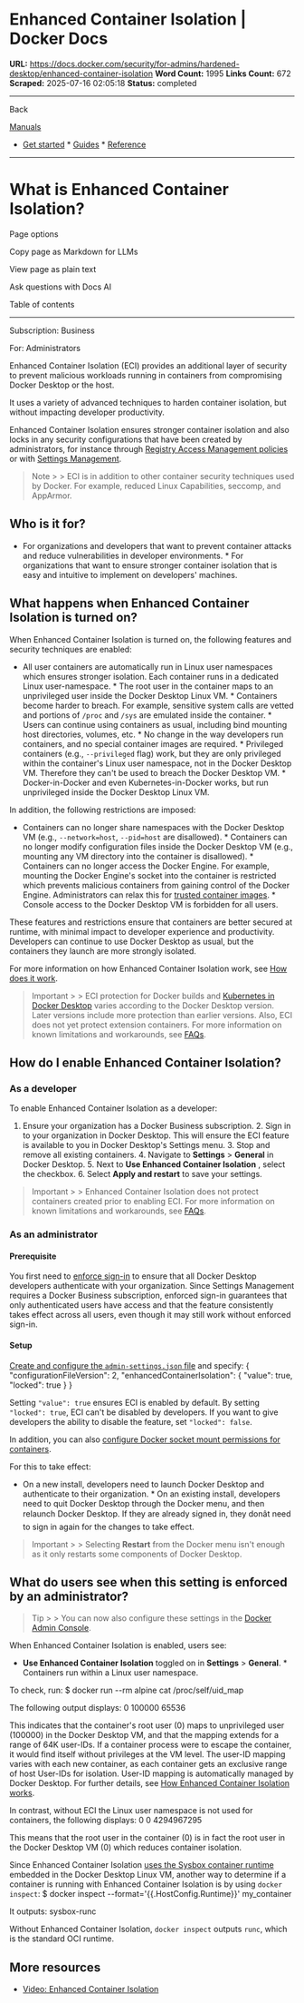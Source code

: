 # Enhanced Container Isolation | Docker Docs

**URL:** https://docs.docker.com/security/for-admins/hardened-desktop/enhanced-container-isolation
**Word Count:** 1995
**Links Count:** 672
**Scraped:** 2025-07-16 02:05:18
**Status:** completed

---

Back

[Manuals](https://docs.docker.com/manuals/)

  * [Get started](https://docs.docker.com/get-started/)   * [Guides](https://docs.docker.com/guides/)   * [Reference](https://docs.docker.com/reference/)

* * *

# What is Enhanced Container Isolation?

Page options

Copy page as Markdown for LLMs

View page as plain text

Ask questions with Docs AI

Table of contents

* * *

Subscription: Business

For: Administrators

Enhanced Container Isolation \(ECI\) provides an additional layer of security to prevent malicious workloads running in containers from compromising Docker Desktop or the host.

It uses a variety of advanced techniques to harden container isolation, but without impacting developer productivity.

Enhanced Container Isolation ensures stronger container isolation and also locks in any security configurations that have been created by administrators, for instance through [Registry Access Management policies](https://docs.docker.com/enterprise/security/hardened-desktop/registry-access-management/) or with [Settings Management](https://docs.docker.com/enterprise/security/hardened-desktop/settings-management/).

> Note >  > ECI is in addition to other container security techniques used by Docker. For example, reduced Linux Capabilities, seccomp, and AppArmor.

## Who is it for?

  * For organizations and developers that want to prevent container attacks and reduce vulnerabilities in developer environments.   * For organizations that want to ensure stronger container isolation that is easy and intuitive to implement on developers' machines.

## What happens when Enhanced Container Isolation is turned on?

When Enhanced Container Isolation is turned on, the following features and security techniques are enabled:

  * All user containers are automatically run in Linux user namespaces which ensures stronger isolation. Each container runs in a dedicated Linux user-namespace.   * The root user in the container maps to an unprivileged user inside the Docker Desktop Linux VM.   * Containers become harder to breach. For example, sensitive system calls are vetted and portions of `/proc` and `/sys` are emulated inside the container.   * Users can continue using containers as usual, including bind mounting host directories, volumes, etc.   * No change in the way developers run containers, and no special container images are required.   * Privileged containers \(e.g., `--privileged` flag\) work, but they are only privileged within the container's Linux user namespace, not in the Docker Desktop VM. Therefore they can't be used to breach the Docker Desktop VM.   * Docker-in-Docker and even Kubernetes-in-Docker works, but run unprivileged inside the Docker Desktop Linux VM.

In addition, the following restrictions are imposed:

  * Containers can no longer share namespaces with the Docker Desktop VM \(e.g., `--network=host`, `--pid=host` are disallowed\).   * Containers can no longer modify configuration files inside the Docker Desktop VM \(e.g., mounting any VM directory into the container is disallowed\).   * Containers can no longer access the Docker Engine. For example, mounting the Docker Engine's socket into the container is restricted which prevents malicious containers from gaining control of the Docker Engine. Administrators can relax this for [trusted container images](https://docs.docker.com/enterprise/security/hardened-desktop/enhanced-container-isolation/config/).   * Console access to the Docker Desktop VM is forbidden for all users.

These features and restrictions ensure that containers are better secured at runtime, with minimal impact to developer experience and productivity. Developers can continue to use Docker Desktop as usual, but the containers they launch are more strongly isolated.

For more information on how Enhanced Container Isolation work, see [How does it work](https://docs.docker.com/enterprise/security/hardened-desktop/enhanced-container-isolation/how-eci-works/).

> Important >  > ECI protection for Docker builds and [Kubernetes in Docker Desktop](https://docs.docker.com/desktop/features/kubernetes/) varies according to the Docker Desktop version. Later versions include more protection than earlier versions. Also, ECI does not yet protect extension containers. For more information on known limitations and workarounds, see [FAQs](https://docs.docker.com/enterprise/security/hardened-desktop/enhanced-container-isolation/faq/).

## How do I enable Enhanced Container Isolation?

### As a developer

To enable Enhanced Container Isolation as a developer:

  1. Ensure your organization has a Docker Business subscription.   2. Sign in to your organization in Docker Desktop. This will ensure the ECI feature is available to you in Docker Desktop's Settings menu.   3. Stop and remove all existing containers.   4. Navigate to **Settings** > **General** in Docker Desktop.   5. Next to **Use Enhanced Container Isolation** , select the checkbox.   6. Select **Apply and restart** to save your settings.

> Important >  > Enhanced Container Isolation does not protect containers created prior to enabling ECI. For more information on known limitations and workarounds, see [FAQs](https://docs.docker.com/enterprise/security/hardened-desktop/enhanced-container-isolation/faq/).

### As an administrator

#### Prerequisite

You first need to [enforce sign-in](https://docs.docker.com/enterprise/security/enforce-sign-in/) to ensure that all Docker Desktop developers authenticate with your organization. Since Settings Management requires a Docker Business subscription, enforced sign-in guarantees that only authenticated users have access and that the feature consistently takes effect across all users, even though it may still work without enforced sign-in.

#### Setup

[Create and configure the `admin-settings.json` file](https://docs.docker.com/enterprise/security/hardened-desktop/settings-management/configure-json-file/) and specify:               {       "configurationFileVersion": 2,       "enhancedContainerIsolation": {         "value": true,         "locked": true       }     }

Setting `"value": true` ensures ECI is enabled by default. By setting `"locked": true`, ECI can't be disabled by developers. If you want to give developers the ability to disable the feature, set `"locked": false`.

In addition, you can also [configure Docker socket mount permissions for containers](https://docs.docker.com/enterprise/security/hardened-desktop/enhanced-container-isolation/config/).

For this to take effect:

  * On a new install, developers need to launch Docker Desktop and authenticate to their organization.   * On an existing install, developers need to quit Docker Desktop through the Docker menu, and then relaunch Docker Desktop. If they are already signed in, they donât need to sign in again for the changes to take effect.

> Important >  > Selecting **Restart** from the Docker menu isn't enough as it only restarts some components of Docker Desktop.

## What do users see when this setting is enforced by an administrator?

> Tip >  > You can now also configure these settings in the [Docker Admin Console](https://docs.docker.com/enterprise/security/hardened-desktop/settings-management/configure-admin-console/).

When Enhanced Container Isolation is enabled, users see:

  * **Use Enhanced Container Isolation** toggled on in **Settings** > **General**.   * Containers run within a Linux user namespace.

To check, run:               $ docker run --rm alpine cat /proc/self/uid_map     

The following output displays:                        0     100000      65536

This indicates that the container's root user \(0\) maps to unprivileged user \(100000\) in the Docker Desktop VM, and that the mapping extends for a range of 64K user-IDs. If a container process were to escape the container, it would find itself without privileges at the VM level. The user-ID mapping varies with each new container, as each container gets an exclusive range of host User-IDs for isolation. User-ID mapping is automatically managed by Docker Desktop. For further details, see [How Enhanced Container Isolation works](https://docs.docker.com/enterprise/security/hardened-desktop/enhanced-container-isolation/how-eci-works/).

In contrast, without ECI the Linux user namespace is not used for containers, the following displays:                        0          0 4294967295

This means that the root user in the container \(0\) is in fact the root user in the Docker Desktop VM \(0\) which reduces container isolation.

Since Enhanced Container Isolation [uses the Sysbox container runtime](https://docs.docker.com/enterprise/security/hardened-desktop/enhanced-container-isolation/how-eci-works/) embedded in the Docker Desktop Linux VM, another way to determine if a container is running with Enhanced Container Isolation is by using `docker inspect`:               $ docker inspect --format='{{.HostConfig.Runtime}}' my_container     

It outputs:               sysbox-runc

Without Enhanced Container Isolation, `docker inspect` outputs `runc`, which is the standard OCI runtime.

## More resources

  * [Video: Enhanced Container Isolation](https://www.youtube.com/watch?v=oA1WQZWnTAk)